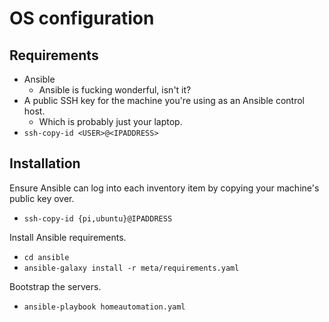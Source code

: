 # OS configuration

## Requirements

- Ansible
  - Ansible is fucking wonderful, isn't it?
- A public SSH key for the machine you're using as an Ansible control host.
  - Which is probably just your laptop.
- `ssh-copy-id <USER>@<IPADDRESS>`

## Installation 

Ensure Ansible can log into each inventory item by copying your machine's public key over.

- `ssh-copy-id {pi,ubuntu}@IPADDRESS`

Install Ansible requirements.

- `cd ansible`
- `ansible-galaxy install -r meta/requirements.yaml`

Bootstrap the servers.

- `ansible-playbook homeautomation.yaml`
